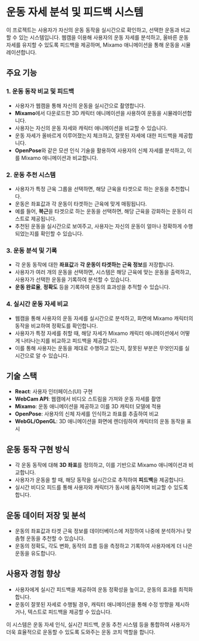 # 운동 자세 분석 및 피드백 시스템

이 프로젝트는 사용자가 자신의 운동 동작을 실시간으로 확인하고, 선택한 운동과 비교할 수 있는 시스템입니다. 웹캠을 이용해 사용자의 운동 자세를 분석하고, 올바른 운동 자세를 유지할 수 있도록 피드백을 제공하며, Mixamo 애니메이션을 통해 운동을 시뮬레이션합니다.

## 주요 기능

### 1. 운동 동작 비교 및 피드백
- 사용자가 웹캠을 통해 자신의 운동을 실시간으로 촬영합니다.
- **Mixamo**에서 다운로드한 3D 캐릭터 애니메이션을 사용하여 운동을 시뮬레이션합니다.
- 사용자는 자신의 운동 자세와 캐릭터 애니메이션을 비교할 수 있습니다.
- 운동 자세가 올바르게 이루어졌는지 체크하고, 잘못된 자세에 대한 피드백을 제공합니다.
- **OpenPose**와 같은 모션 인식 기술을 활용하여 사용자의 신체 자세를 분석하고, 이를 Mixamo 애니메이션과 비교합니다.

### 2. 운동 추천 시스템
- 사용자가 특정 근육 그룹을 선택하면, 해당 근육을 타겟으로 하는 운동을 추천합니다.
- 운동은 좌표값과 각 운동이 타겟하는 근육에 맞게 매핑됩니다.
- 예를 들어, **복근**을 타겟으로 하는 운동을 선택하면, 해당 근육을 강화하는 운동이 리스트로 제공됩니다.
- 추천된 운동을 실시간으로 보여주고, 사용자는 자신의 운동이 얼마나 정확하게 수행되었는지를 확인할 수 있습니다.

### 3. 운동 분석 및 기록
- 각 운동 동작에 대한 **좌표값**과 **각 운동이 타겟하는 근육 정보**를 저장합니다.
- 사용자가 여러 개의 운동을 선택하면, 시스템은 해당 근육에 맞는 운동을 출력하고, 사용자가 선택한 운동을 기록하여 분석할 수 있습니다.
- **운동 완료율**, **정확도** 등을 기록하여 운동의 효과성을 추적할 수 있습니다.

### 4. 실시간 운동 자세 비교
- 웹캠을 통해 사용자의 운동 자세를 실시간으로 분석하고, 화면에 Mixamo 캐릭터의 동작을 비교하여 정확도를 확인합니다.
- 사용자가 특정 자세를 취할 때, 해당 자세가 Mixamo 캐릭터 애니메이션에서 어떻게 나타나는지를 비교하고 피드백을 제공합니다.
- 이를 통해 사용자는 운동을 제대로 수행하고 있는지, 잘못된 부분은 무엇인지를 실시간으로 알 수 있습니다.

## 기술 스택
- **React**: 사용자 인터페이스(UI) 구현
- **WebCam API**: 웹캠에서 비디오 스트림을 가져와 운동 자세를 촬영
- **Mixamo**: 운동 애니메이션을 제공하고 이를 3D 캐릭터 모델에 적용
- **OpenPose**: 사용자의 신체 자세를 인식하고 좌표를 추출하여 비교
- **WebGL/OpenGL**: 3D 애니메이션을 화면에 렌더링하여 캐릭터의 운동 동작을 표시

## 운동 동작 구현 방식
- 각 운동 동작에 대해 **3D 좌표**를 정의하고, 이를 기반으로 Mixamo 애니메이션과 비교합니다.
- 사용자가 운동을 할 때, 해당 동작을 실시간으로 추적하여 **피드백**을 제공합니다.
- 실시간 비디오 피드를 통해 사용자와 캐릭터가 동시에 움직이며 비교할 수 있도록 합니다.

## 운동 데이터 저장 및 분석
- 운동의 좌표값과 타겟 근육 정보를 데이터베이스에 저장하여 나중에 분석하거나 맞춤형 운동을 추천할 수 있습니다.
- 운동의 정확도, 각도 변화, 동작의 흐름 등을 측정하고 기록하여 사용자에게 더 나은 운동을 유도합니다.

## 사용자 경험 향상
- 사용자에게 실시간 피드백을 제공하여 운동 정확성을 높이고, 운동의 효과를 최적화합니다.
- 운동이 잘못된 자세로 수행될 경우, 캐릭터 애니메이션을 통해 수정 방향을 제시하거나, 텍스트로 피드백을 제공할 수 있습니다.

이 시스템은 운동 자세 인식, 실시간 피드백, 운동 추천 시스템 등을 통합하여 사용자가 더욱 효율적으로 운동할 수 있도록 도와주는 운동 코치 역할을 합니다.
